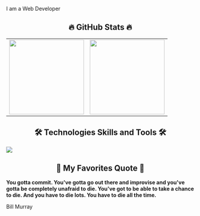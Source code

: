 
I am a Web Developer

<h2 align="center">🔥 GitHub Stats 🔥</h2>
<table style="width:100%">
  <tr>
    <td>  <img height="200em" src="https://github-readme-stats.vercel.app/api/top-langs/?username=vantandev&langs_count=6&layout=compact&hide_border=true&theme=react" /></td>
    <td>
  <img height="200em" src="https://github-readme-stats.vercel.app/api?username=vantandev&show_icons=true&theme=react&hide_border=true" />
    </td>

  </tr>
</table>

<h2 align="center">🛠 Technologies Skills and Tools 🛠</h2>
  <img src="https://skillicons.dev/icons?i=html,css,js,ts,express,nestjs,mongodb,sql,git,github,vscode" />


<h2 align="center">📑 My Favorites Quote 📑</h2>

**You gotta commit. You've gotta go out there and improvise and you've gotta be completely unafraid to die. You've got to be able to take a chance to die. And you have to die lots. You have to die all the time.**

Bill Murray
